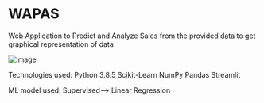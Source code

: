 # WAPAS
Web Application to Predict and Analyze Sales from the provided data to get graphical representation of  data


![image](https://user-images.githubusercontent.com/52353952/174488791-4ebe75e2-6487-41a0-b974-c37ba237436d.png)


Technologies used:
Python 3.8.5
Scikit-Learn
NumPy
Pandas
Streamlit

ML model used:
Supervised--> Linear Regression
